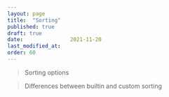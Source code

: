 ```yaml
---
layout: page
title:  "Sorting"
published: true
draft: true
date:               2021-11-20
last_modified_at:   
order: 60
---
```

> Sorting options

> Differences between builtin and custom sorting